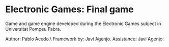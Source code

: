 # Electronic Games: Final game

Game and game engine developed during the Electronic Games subject in Universitat Pompeu Fabra.


Author: Pablo Acedo.\\
Framework by: Javi Agenjo. 
Assistance: Javi Agenjo.
